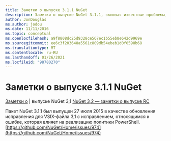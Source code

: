 ```yaml
---
title: Заметки о выпуске 3.1.1 NuGet
description: Заметки о выпуске NuGet 3.1.1, включая известные проблемы, исправления ошибок, добавленные функции и DCR.
author: JonDouglas
ms.author: jodou
ms.date: 11/11/2016
ms.topic: conceptual
ms.openlocfilehash: a9f8808dc25d9328ce567ec1b55eb8e642d9969e
ms.sourcegitcommit: ee6c3f203648a5561c809db54ebeb1d0f0598b68
ms.translationtype: MT
ms.contentlocale: ru-RU
ms.lasthandoff: 01/26/2021
ms.locfileid: "98780270"
---
```

# <a name="nuget-311-release-notes"></a>Заметки о выпуске 3.1.1 NuGet

[Заметки о](../release-notes/nuget-3.1.md)  |  выпуске NuGet 3,1 [NuGet 3,2 — заметки о выпуске RC](../release-notes/nuget-3.2-RC.md)

Пакет NuGet 3.1.1 был выпущен 27 июля 2015 в качестве обновления исправления для VSIX-файла 3,1 с исправлением, относящимся к ошибке, которая влияет на реализацию политики PowerShell.
[https://github.com/NuGet/Home/issues/974](https://github.com/NuGet/Home/issues/974)